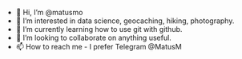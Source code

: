 - 👋 Hi, I’m @matusmo
- 👀 I’m interested in data science, geocaching, hiking, photography.
- 🌱 I’m currently learning how to use git with github.
- 💞️ I’m looking to collaborate on anything useful.
- 📫 How to reach me - I prefer Telegram @MatusM

<!---
matusmo/matusmo is a ✨ special ✨ repository because its `README.md` (this file) appears on your GitHub profile.
You can click the Preview link to take a look at your changes.
--->
